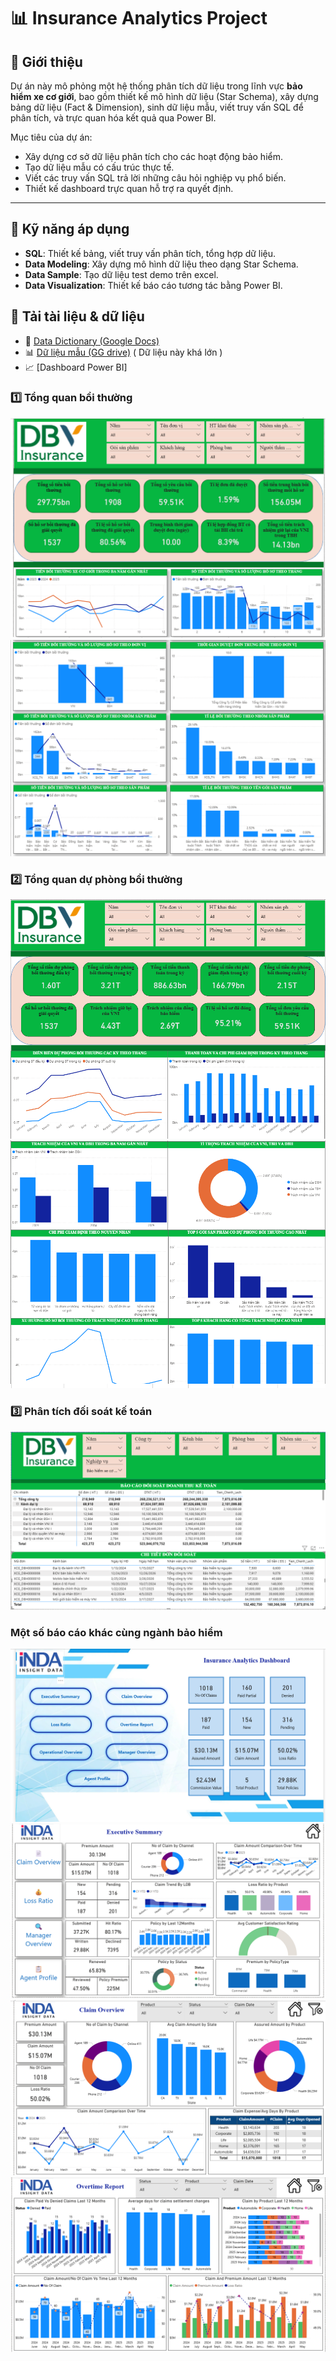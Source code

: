 # 📊 Insurance Analytics Project

## 📝 Giới thiệu
Dự án này mô phỏng một hệ thống phân tích dữ liệu trong lĩnh vực **bảo hiểm xe cơ giới**, bao gồm thiết kế mô hình dữ liệu (Star Schema), xây dựng bảng dữ liệu (Fact & Dimension), sinh dữ liệu mẫu, viết truy vấn SQL để phân tích, và trực quan hóa kết quả qua Power BI.

Mục tiêu của dự án:
- Xây dựng cơ sở dữ liệu phân tích cho các hoạt động bảo hiểm.
- Tạo dữ liệu mẫu có cấu trúc thực tế.
- Viết các truy vấn SQL trả lời những câu hỏi nghiệp vụ phổ biến.
- Thiết kế dashboard trực quan hỗ trợ ra quyết định.

---

## 🧠 Kỹ năng áp dụng
- **SQL**: Thiết kế bảng, viết truy vấn phân tích, tổng hợp dữ liệu.  
- **Data Modeling**: Xây dựng mô hình dữ liệu theo dạng Star Schema.  
- **Data Sample**: Tạo dữ liệu test demo trên excel.  
- **Data Visualization**: Thiết kế báo cáo tương tác bằng Power BI.  

## 📂 Tải tài liệu & dữ liệu

- 📑 [Data Dictionary (Google Docs)](https://docs.google.com/spreadsheets/d/18_tjiJxNv2Y84GqxbYNa-oJivV-1WsrBNAXT4BZi0Mc/edit?usp=sharing)
- 📊 [Dữ liệu mẫu (GG drive)](https://docs.google.com/spreadsheets/d/1bPzSEV51qFgN6S6sJJpqZS4MuKGjW8m8/edit?usp=sharing&ouid=115040697668877238562&rtpof=true&sd=true) ( Dữ liệu này khá lớn )
- 📈 [Dashboard Power BI]

### 1️⃣ Tổng quan bồi thường
![Tổng quan bồi thường](./07_Reports/1.png)
![Tổng quan bồi thường](./07_Reports/2.png)

### 2️⃣ Tổng quan dự phòng bồi thường
![Tổng quan dự phòng bồi thường](./07_Reports/3.png)
![Tổng quan dự phòng bồi thường](./07_Reports/4.png)


### 3️⃣ Phân tích đối soát kế toán
![Phân tích đối soát kế toán](./07_Reports/5.png)

### Một số báo cáo khác cùng ngành bảo hiểm 
![Tổng quan](./07_Reports/6.png)
![Executive Summary](./07_Reports/7.png)
![Claim Overview](./07_Reports/8.png)
![Overtime Report](./07_Reports/9.png)
